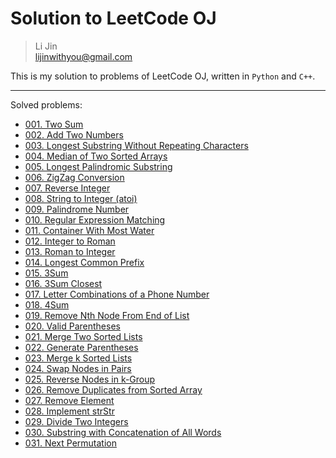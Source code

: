 # Solution to LeetCode OJ

> Li Jin <br>
> lijinwithyou@gmail.com <br>

This is my solution to problems of LeetCode OJ, written in `Python` and `C++`.

----

Solved problems:
- [001. Two Sum](https://leetcode.com/problems/two-sum/)
- [002. Add Two Numbers](https://leetcode.com/problems/add-two-numbers/)
- [003. Longest Substring Without Repeating Characters](https://leetcode.com/problems/longest-substring-without-repeating-characters/)
- [004. Median of Two Sorted Arrays](https://leetcode.com/problems/median-of-two-sorted-arrays/)
- [005. Longest Palindromic Substring](https://leetcode.com/problems/longest-palindromic-substring/)
- [006. ZigZag Conversion](https://leetcode.com/problems/zigzag-conversion/)
- [007. Reverse Integer](https://leetcode.com/problems/reverse-integer/)
- [008. String to Integer (atoi)](https://leetcode.com/problems/string-to-integer-atoi/)
- [009. Palindrome Number](https://leetcode.com/problems/palindrome-number/)
- [010. Regular Expression Matching](https://leetcode.com/problems/regular-expression-matching/)
- [011. Container With Most Water](https://leetcode.com/problems/container-with-most-water/)
- [012. Integer to Roman](https://leetcode.com/problems/integer-to-roman/)
- [013. Roman to Integer](https://leetcode.com/problems/roman-to-integer/)
- [014. Longest Common Prefix](https://leetcode.com/problems/longest-common-prefix/)
- [015. 3Sum](https://leetcode.com/problems/3sum/)
- [016. 3Sum Closest](https://leetcode.com/problems/3sum-closest/)
- [017. Letter Combinations of a Phone Number](https://leetcode.com/problems/letter-combinations-of-a-phone-number/)
- [018. 4Sum](https://leetcode.com/problems/4sum/)
- [019. Remove Nth Node From End of List](https://leetcode.com/problems/remove-nth-node-from-end-of-list/)
- [020. Valid Parentheses](https://leetcode.com/problems/valid-parentheses/)
- [021. Merge Two Sorted Lists](https://leetcode.com/problems/merge-two-sorted-lists/)
- [022. Generate Parentheses](https://leetcode.com/problems/generate-parentheses/)
- [023. Merge k Sorted Lists](https://leetcode.com/problems/merge-k-sorted-lists/)
- [024. Swap Nodes in Pairs](https://leetcode.com/problems/swap-nodes-in-pairs/)
- [025. Reverse Nodes in k-Group](https://leetcode.com/problems/reverse-nodes-in-k-group/)
- [026. Remove Duplicates from Sorted Array](https://leetcode.com/problems/remove-duplicates-from-sorted-array/)
- [027. Remove Element](https://leetcode.com/problems/remove-element/)
- [028. Implement strStr](https://leetcode.com/problems/implement-strstr/)
- [029. Divide Two Integers](https://leetcode.com/problems/divide-two-integers/)
- [030. Substring with Concatenation of All Words](https://leetcode.com/problems/substring-with-concatenation-of-all-words/)
- [031. Next Permutation](https://leetcode.com/problems/next-permutation/)
